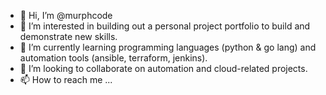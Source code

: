 - 👋 Hi, I’m @murphcode
- 👀 I’m interested in building out a personal project portfolio to build and demonstrate new skills.
- 🌱 I’m currently learning programming languages (python & go lang) and automation tools (ansible, terraform, jenkins).
- 💞️ I’m looking to collaborate on automation and cloud-related projects.
- 📫 How to reach me ... 

<!---
murphcode/murphcode is a ✨ special ✨ repository because its `README.md` (this file) appears on your GitHub profile.
You can click the Preview link to take a look at your changes.
--->

